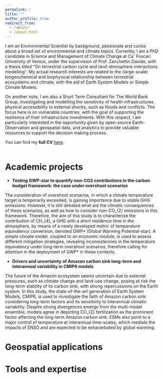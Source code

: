 ```yaml
---
permalink: /
title: ""
author_profile: true
redirect_from: 
  - /about/
  - /about.html
---
```


I am an Environmental Scientist by background, passionate and curios about a broad set of environmental and climate topics.
Currently, I am a PhD candidate in Science and Management of Climate Change at Ca' Foscari University of Venice, under the supervision of Prof. Zanchettin Davide, with a thesis titled "On terrestrial carbon cycle and land-atmosphere interactions modelling".
My actual research interests are related to the (large-scale) biogeochemical and biophysical relationship between terrestrial ecosystems and climate, with the aid of Earth System Models or Simple Climate Models.

On another note, I am also a Short Term Consultant for The World Bank Group, investigating and modelling the sensitivity of health infrastructures physical accessibility to external shocks, such as floods and conflicts. The focus here is on vulnerable countries, with the goal of supporting the resilience of their infrastructure investments. 
With this respect, I am particularly interested in the opportunity given by open-source Earth-Observation and geospatial data, and analytics to provide valuable resources to support the decision making process.

You can find my **full CV** [here](https://Matteo-Mastro.github.io/files/CV_Mastropierro_Europass_0125.pdf). <br/><br/>

Academic projects
======

- **Testing GWP-star to quantify non-CO2 contributions in the carbon budget framework: the case under overshoot scenarios**

The consideration of overshoot scenarios, in which a climate temperature target is temporarily exceeded, is gaining importance due to stable GHG emissions. However, it is still debated what are the climatic consequences of these scenarios, as well as how to consider non-CO_{2} emissions in this framework. Therefore, the aim of this study is to characterize the contribution of CH_{4}, a GHG with a short residence time in the atmosphere, by means of a newly developed metric of temperature equivalency conversion, denoted GWP* (Global Warming Potential-star). A simple climate model, coupled to an economic module, is used to assess different mitigation strategies, revealing inconsistencies in the temperature equivalency under long-term overshoot scenarios, therefore calling for attention in the deployment of GWP* in these contexts.

- **Drivers and uncertainty of Amazon carbon sink long-term and interannual variability in CMIP6 models**

The future of the Amazon ecosystem seems uncertain due to external pressures, such as climate change and land-use change, posing at risk the long-term stability of its carbon sink, with strong repercussions on the Earth system. In this study, the state-of-the-art generation of Earth System Models, CMIP6, is used to investigate the faith of Amazon carbon sink considering long-term factors and its sensitivity to interannual climatic variability. Despite strong divergences emerge from the multi-model ensemble, models agree in depicting CO_{2} fertilization as the prominent factor affecting the long-term Amazon carbon sink. ESMs also point to a major control of temperature at interannual time-scales, which mediate the impacts of ENSO and are expected to be exhacerbated by global warming. 

Geospatial applications
======


Tools and expertise
======

